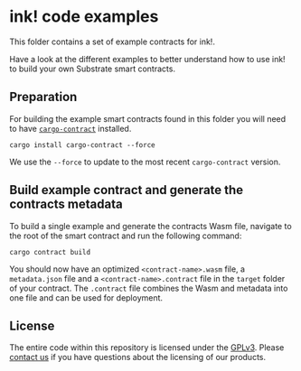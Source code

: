 # ink! code examples

This folder contains a set of example contracts for ink!.

Have a look at the different examples to better understand how to use ink! to build your own Substrate smart contracts.

## Preparation

For building the example smart contracts found in this folder you will need to have [`cargo-contract`](https://github.com/paritytech/cargo-contract) installed.

```
cargo install cargo-contract --force
```

We use the `--force` to update to the most recent `cargo-contract` version.

## Build example contract and generate the contracts metadata

To build a single example and generate the contracts Wasm file, navigate to the root of the smart contract and run the following command:

`cargo contract build`

You should now have an optimized `<contract-name>.wasm` file, a `metadata.json` file and a `<contract-name>.contract` file in the `target` folder of your contract.
The `.contract` file combines the Wasm and metadata into one file and can be used for deployment.

## License

The entire code within this repository is licensed under the [GPLv3](LICENSE). Please [contact us](https://www.parity.io/contact/) if you have questions about the licensing of our products.
